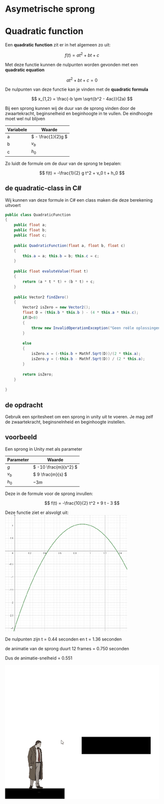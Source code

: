 # Asymetrische sprong

# Quadratic function

Een **quadratic function** zit er in het algemeen zo uit:

$$ f(t) = at^2 + bt +c $$

Met deze functie kunnen de nulpunten worden gevonden met een **quadratic equation**

$$ at^2 + bt + c = 0$$


De nulpunten van deze functie kan je vinden met de **quadratic formula**

$$ x_{1,2} = \frac{-b \pm \sqrt{b^2 - 4ac}}{2a} $$

Bij een sprong kunnen wij de duur van de sprong vinden door de zwaartekracht, beginsnelheid en beginhoogte in te vullen. De eindhoogte moet wel nul blijven

| Variabele | Waarde  |
|-----------|--------|
| a         | $` - \frac{1}{2}g `$ |
| b         | $`v_b`$    |
| c         | $`h_0 `$    |


Zo luidt de formule om de duur van de sprong te bepalen:

$$ f(t) = -\frac{1}{2} g t^2 + v_0 t + h_0 $$

## de quadratic-class in C#
Wij kunnen van deze formule in C# een class maken die deze berekening uitvoert

``` CS
public class QuadraticFunction 
{
    public float a;
    public float b;
    public float c;

    public QuadraticFunction(float a, float b, float c)
    {
        this.a = a; this.b = b; this.c = c;
    }

    public float evaluteValue(float t)
    {
        return (a * t * t) + (b * t) + c;
    }

    public Vector2 findZero()
    {
        Vector2 isZero = new Vector2();
        float D = (this.b * this.b ) - (4 * this.a * this.c);
        if(D<0)
        {
            throw new InvalidOperationException("Geen reële oplossingen voor deze vergelijking.");
        }

        else
        {
            isZero.x = (-this.b + Mathf.Sqrt(D))/(2 * this.a);
            isZero.y = (-this.b - Mathf.Sqrt(D)) / (2 * this.a);
        }

        return isZero;
    }

}
```
## de opdracht
Gebruik een spritesheet om een sprong in unity uit te voeren. Je mag zelf de zwaartekracht, beginsnelnheid en beginhoogte instellen.

## voorbeeld
Een sprong in Unity met als parameter

| Parameter  | Waarde |
|------------|----------------|
| $` g `$    | $` -10 \frac{m}{s^2} `$ |
| $` v_b `$  | $` 9 \frac{m}{s} `$ |
| $` h_0 `$  | $` -3 m `$ |

Deze in de formule voor de sprong invullen:

$$ f(t) = -\frac{10}{2} t^2 + 9 t - 3 $$

Deze functie ziet er alsvolgt uit:
![parabool](images/parabool.png)

De nulpunten zijn t = 0.44 seconden en t = 1.36 seconden

de animatie van de sprong duurt 12 frames = 0.750 seconden

Dus de animatie-snelheid = 0.551

![voorbeeld](images/asym_jump.gif)

